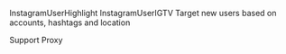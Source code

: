 InstagramUserHighlight 
InstagramUserIGTV
Target new users based on accounts, hashtags and location

Support Proxy